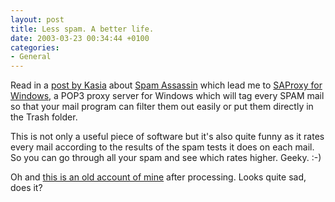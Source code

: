 ```yaml
---
layout: post
title: Less spam. A better life.
date: 2003-03-23 00:34:44 +0100
categories:
- General
---
```

Read in a <a href="http://cygnus.unix-girl.com/blog/archives/000843.html" title="Kasia's Record is 41.9 points!!!">post by Kasia</a> about <a href="http://www.spamassassin.org/">Spam Assassin</a> which lead me to <a href="http://saproxy.bloomba.com/">SAProxy for Windows</a>, a POP3 proxy server for Windows which will tag every SPAM mail so that your mail program can filter them out easily or put them directly in the Trash folder.

This is not only a useful piece of software but it's also quite funny as it rates every mail according to the results of the spam tests it does on each mail. So you can go through all your spam and see which rates higher. Geeky. :-)

Oh and <a href="http://www.rusiczki.net/blog/blogpics/spam.html" onclick="window.open('http://www.rusiczki.net/blog/blogpics/spam.html','popup','width=700,height=316,scrollbars=no,resizable=no,toolbar=no,directories=no,location=no,menubar=no,status=no,left=0,top=0'); return false">this is an old account of mine</a> after processing. Looks quite sad, does it?
